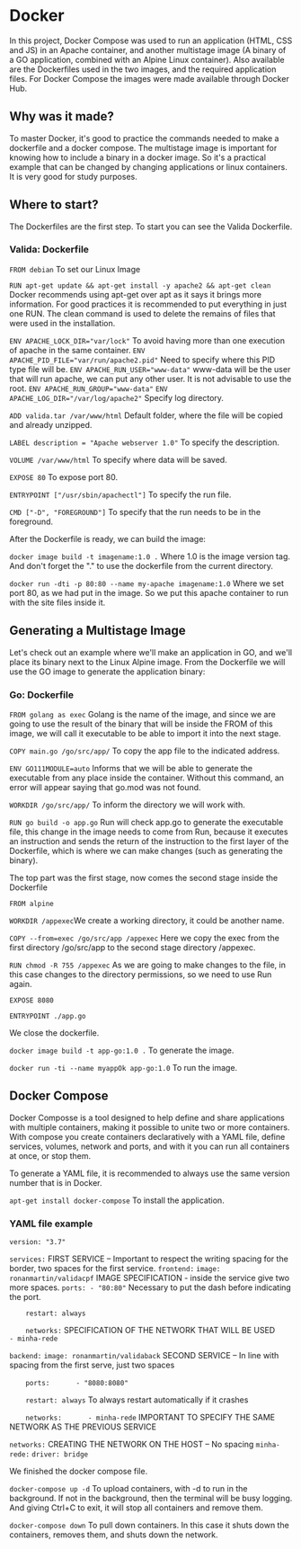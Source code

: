 # Docker

In this project, Docker Compose was used to run an application (HTML, CSS and JS) in an Apache container, and another multistage image (A binary of a GO application, combined with an Alpine Linux container). Also available are the Dockerfiles used in the two images, and the required application files. For Docker Compose the images were made available through Docker Hub.

## **Why was it made?**

To master Docker, it's good to practice the commands needed to make a dockerfile and a docker compose. The multistage image is important for knowing how to include a binary in a docker image. So it's a practical example that can be changed by changing applications or linux containers. It is very good for study purposes.

## **Where to start?**

The Dockerfiles are the first step. To start you can see the Valida Dockerfile.

### Valida: Dockerfile

`FROM debian` To set our Linux Image

`RUN apt-get update && apt-get install -y apache2 && apt-get clean` Docker recommends using apt-get over apt as it says it brings more information. For good practices it is recommended to put everything in just one RUN. The clean command is used to delete the remains of files that were used in the installation.

`ENV APACHE_LOCK_DIR="var/lock"` To avoid having more than one execution of apache in the same container.
`ENV APACHE_PID_FILE="var/run/apache2.pid"` Need to specify where this PID type file will be.
`ENV APACHE_RUN_USER="www-data"` www-data will be the user that will run apache, we can put any other user. It is not advisable to use the root.
`ENV APACHE_RUN_GROUP="www-data"`
`ENV APACHE_LOG_DIR="/var/log/apache2"` Specify log directory.

`ADD valida.tar /var/www/html` Default folder, where the file will be copied and already unzipped.

`LABEL description = "Apache webserver 1.0"` To specify the description.

`VOLUME /var/www/html` To specify where data will be saved.

`EXPOSE 80` To expose port 80.

`ENTRYPOINT ["/usr/sbin/apachectl"]` To specify the run file.

`CMD ["-D", "FOREGROUND"]` To specify that the run needs to be in the foreground.

After the Dockerfile is ready, we can build the image:

`docker image build -t imagename:1.0 .` Where 1.0 is the image version tag. And don't forget the "." to use the dockerfile from the current directory.

`docker run -dti -p 80:80 --name my-apache imagename:1.0` Where we set port 80, as we had put in the image. So we put this apache container to run with the site files inside it.

## **Generating a Multistage Image**

Let's check out an example where we'll make an application in GO, and we'll place its binary next to the Linux Alpine image. From the Dockerfile we will use the GO image to generate the application binary:

### Go: Dockerfile

`FROM golang as exec` Golang is the name of the image, and since we are going to use the result of the binary that will be inside the FROM of this image, we will call it executable to be able to import it into the next stage.

`COPY main.go /go/src/app/` To copy the app file to the indicated address.

`ENV GO111MODULE=auto` Informs that we will be able to generate the executable from any place inside the container. Without this command, an error will appear saying that go.mod was not found.

`WORKDIR /go/src/app/` To inform the directory we will work with.

`RUN go build -o app.go` Run will check app.go to generate the executable file, this change in the image needs to come from Run, because it executes an instruction and sends the return of the instruction to the first layer of the Dockerfile, which is where we can make changes (such as generating the binary).

The top part was the first stage, now comes the second stage inside the Dockerfile

`FROM alpine`

`WORKDIR /appexec`We create a working directory, it could be another name.

`COPY --from=exec /go/src/app /appexec` Here we copy the exec from the first directory /go/src/app to the second stage directory /appexec.

`RUN chmod -R 755 /appexec` As we are going to make changes to the file, in this case changes to the directory permissions, so we need to use Run again.

`EXPOSE 8080`

`ENTRYPOINT ./app.go`

We close the dockerfile.

`docker image build -t app-go:1.0 .` To generate the image.

`docker run -ti --name myappOk app-go:1.0` To run the image.

## **Docker Compose**

Docker Composse is a tool designed to help define and share applications with multiple containers, making it possible to unite two or more containers. With compose you create containers declaratively with a YAML file, define services, volumes, network and ports, and with it you can run all containers at once, or stop them.

To generate a YAML file, it is recommended to always use the same version number that is in Docker.

`apt-get install docker-compose` To install the application.

### YAML file example

`version: "3.7"`

`services:` FIRST SERVICE – Important to respect the writing spacing for the border, two spaces for the first service.
`frontend:`
`image: ronanmartin/validacpf` IMAGE SPECIFICATION - inside the service give two more spaces.
`ports: - "80:80"` Necessary to put the dash before indicating the port.

`    restart: always`

`    networks:` SPECIFICATION OF THE NETWORK THAT WILL BE USED
`      - minha-rede`

`backend:`
`image: ronanmartin/validaback` SECOND SERVICE – In line with spacing from the first serve, just two spaces

`    ports:`
`      - "8080:8080"`

`    restart: always` To always restart automatically if it crashes

`    networks:`
`      - minha-rede` IMPORTANT TO SPECIFY THE SAME NETWORK AS THE PREVIOUS SERVICE

`networks:` CREATING THE NETWORK ON THE HOST – No spacing
`minha-rede:`
`driver: bridge`

We finished the docker compose file.

`docker-compose up -d` To upload containers, with -d to run in the background. If not in the background, then the terminal will be busy logging. And giving Ctrl+C to exit, it will stop all containers and remove them.

`docker-compose down` To pull down containers. In this case it shuts down the containers, removes them, and shuts down the network.
